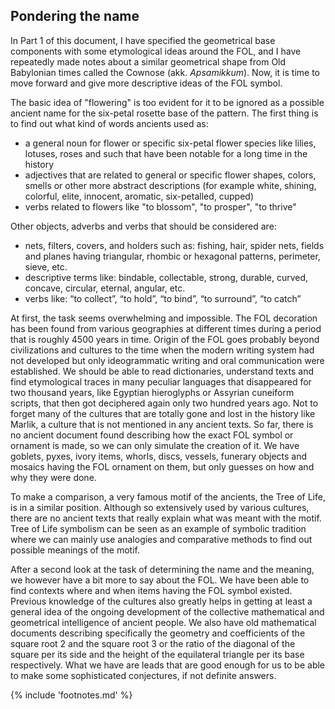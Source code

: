 ## Pondering the name

In Part 1 of this document, I have specified the geometrical base components with some etymological ideas around the FOL, and I have repeatedly made notes about a similar geometrical shape from Old Babylonian times called the Cownose (akk. *Apsamikkum*). Now, it is time to move forward and give more descriptive ideas of the FOL symbol.

The basic idea of "flowering" is too evident for it to be ignored as a possible ancient name for the six-petal rosette base of the pattern. The first thing is to find out what kind of words ancients used as:

* a general noun for flower or specific six-petal flower species<!-- cite author="mywildflowers.com" title="Search for example: http://www.mywildflowers.com" date="" location="" type="website" href="http://mywildflowers.com/searchflowers.asp?mode=identify&fshape=fform=%27regular%27%20AND%20rays%3E=6%20AND%20rays%3C=6&leaf=&color=&month=&form=&height=&bloomsize=&cluster=&itype=flower&startAt=0" --> like lilies, lotuses, roses and such that have been notable for a long time in the history
* adjectives that are related to general or specific flower shapes, colors, smells or other more abstract descriptions (for example white, shining, colorful, elite, innocent, aromatic, six-petalled, cupped)
* verbs related to flowers like "to blossom", "to prosper", "to thrive"

Other objects, adverbs and verbs that should be considered are:

* nets, filters, covers, and holders such as: fishing, hair, spider nets, fields and planes having triangular, rhombic or hexagonal patterns, perimeter, sieve, etc.
* descriptive terms like: bindable, collectable, strong, durable, curved, concave, circular, eternal, angular, etc.
* verbs like: “to collect”, “to hold”, “to bind”, “to surround”, “to catch”

At first, the task seems overwhelming and impossible. The FOL decoration has been found from various geographies at different times during a period that is roughly 4500 years in time. Origin of the FOL goes probably beyond civilizations and cultures to the time when the modern writing system had not developed but only ideogrammatic writing and oral communication were established. We should be able to read dictionaries, understand texts and find etymological traces in many peculiar languages that disappeared for two thousand years, like Egyptian hieroglyphs or Assyrian cuneiform scripts, that then got deciphered again only two hundred years ago. Not to forget many of the cultures that are totally gone and lost in the history like Marlik, a culture that is not mentioned in any ancient texts. So far, there is no ancient document found describing how the exact FOL symbol or ornament is made, so we can only simulate the creation of it. We have goblets, pyxes, ivory items, whorls, discs, vessels, funerary objects and mosaics having the FOL ornament on them, but only guesses on how and why they were done.

To make a comparison, a very famous motif of the ancients, the Tree of Life<!-- cite author="wikipedia.org" title="Tree of life" date="" location="" type="website" href="https://en.wikipedia.org/wiki/Tree_of_life" -->, is in a similar position. Although so extensively used by various cultures, there are no ancient texts that really explain what was meant with the motif. Tree of Life symbolism can be seen as an example of symbolic tradition where we can mainly use analogies and comparative methods to find out possible meanings of the motif.

After a second look at the task of determining the name and the meaning, we however have a bit more to say about the FOL. We have been able to find contexts where and when items having the FOL symbol existed. Previous knowledge of the cultures also greatly helps in getting at least a general idea of the ongoing development of the collective mathematical and geometrical intelligence of ancient people. We also have old mathematical documents describing specifically the geometry and coefficients of the square root 2 and the square root 3 or the ratio of the diagonal of the square per its side and the height of the equilateral triangle per its base respectively. What we have are leads that are good enough for us to be able to make some sophisticated conjectures, if not definite answers.

{% include 'footnotes.md' %}
